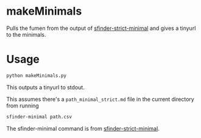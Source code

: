 # makeMinimals
Pulls the fumen from the output of [sfinder-strict-minimal](https://github.com/eight04/sfinder-strict-minimal) and gives a tinyurl to the minimals.

# Usage
```bash
python makeMinimals.py
```
This outputs a tinyurl to stdout.

This assumes there's a `path_minimal_strict.md` file in the current directory from running
```bash
sfinder-minimal path.csv
```
The sfinder-minimal command is from [sfinder-strict-minimal](https://github.com/eight04/sfinder-strict-minimal).
